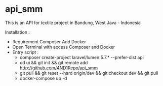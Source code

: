 # api_smm
This is an API for textile project in Bandung, West Java - Indonesia

Installation :
- Requirement Composer And Docker
- Open Terminal with access Composer and Docker
- Entry script : 
  - composer create-project laravel/lumen:5.7.* --prefer-dist api
  - cd ui && git init && git remote add http://github.com/4ND1Repo/api_smm
  - git pull && git reset --hard origin/dev && git checkout dev && git pull
  - docker-compose up -d